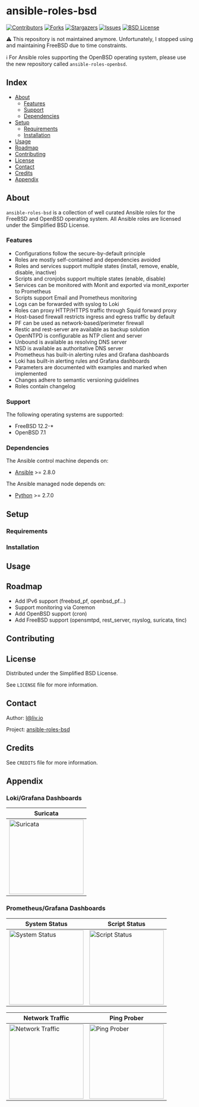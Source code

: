 # ansible-roles-bsd

<!-- shields.io -->
[![Contributors][contributors-shield]][contributors-url]
[![Forks][forks-shield]][forks-url]
[![Stargazers][stars-shield]][stars-url]
[![Issues][issues-shield]][issues-url]
[![BSD License][license-shield]][license-url]

:warning: This repository is not maintained anymore. Unfortunately, I stopped using and maintaining FreeBSD due to time constraints.

:information_source: For Ansible roles supporting the OpenBSD operating system, please use the new repository called `ansible-roles-openbsd`.

## Index

* [About](#about)
  * [Features](#features)
  * [Support](#support)
  * [Dependencies](#dependencies)
* [Setup](#setup)
  * [Requirements](#requirements)
  * [Installation](#installation)
* [Usage](#usage)
* [Roadmap](#roadmap)
* [Contributing](#contributing)
* [License](#license)
* [Contact](#contact)
* [Credits](#credits)
* [Appendix](#appendix)

## About

`ansible-roles-bsd` is a collection of well curated Ansible roles for the FreeBSD and OpenBSD operating system. All Ansible roles are licensed under the Simplified BSD License.

### Features

* Configurations follow the secure-by-default principle
* Roles are mostly self-contained and dependencies avoided
* Roles and services support multiple states (install, remove, enable, disable, inactive)
* Scripts and cronjobs support multiple states (enable, disable)
* Services can be monitored with Monit and exported via monit_exporter to Prometheus
* Scripts support Email and Prometheus monitoring
* Logs can be forwarded with syslog to Loki
* Roles can proxy HTTP/HTTPS traffic through Squid forward proxy
* Host-based firewall restricts ingress and egress traffic by default
* PF can be used as network-based/perimeter firewall
* Restic and rest-server are available as backup solution
* OpenNTPD is configurable as NTP client and server
* Unbound is available as resolving DNS server
* NSD is available as authoritative DNS server
* Prometheus has built-in alerting rules and Grafana dashboards
* Loki has built-in alerting rules and Grafana dashboards
* Parameters are documented with examples and marked when implemented
* Changes adhere to semantic versioning guidelines
* Roles contain changelog

### Support

The following operating systems are supported:
* FreeBSD 12.2-*
* OpenBSD 7.1

### Dependencies

The Ansible control machine depends on:
* [Ansible](https://github.com/ansible/ansible) >= 2.8.0

The Ansible managed node depends on:
* [Python](https://github.com/python/cpython) >= 2.7.0

## Setup

### Requirements

### Installation

## Usage

## Roadmap

* Add IPv6 support (freebsd_pf, openbsd_pf...)
* Support monitoring via Coremon
* Add OpenBSD support (cron)
* Add FreeBSD support (opensmtpd, rest_server, rsyslog, suricata, tinc)

## Contributing

## License

Distributed under the Simplified BSD License.

See `LICENSE` file for more information.

## Contact

Author: l@liv.io

Project: [ansible-roles-bsd](https://github.com/liv-io/ansible-roles-bsd)

## Credits

See `CREDITS` file for more information.

## Appendix

### Loki/Grafana Dashboards

| Suricata |
| --- |
| <img src=https://user-images.githubusercontent.com/19646270/101278206-40784280-37ba-11eb-8108-54231ae62679.png height="200" title="Suricata"> |

### Prometheus/Grafana Dashboards

| System Status | Script Status |
| --- | --- |
| <img src=https://user-images.githubusercontent.com/19646270/101277238-57fffd00-37b3-11eb-8fc4-3dc013536e37.png height="200" title="System Status"> | <img src=https://user-images.githubusercontent.com/19646270/101277235-546c7600-37b3-11eb-8561-303f2b62d178.png height="200" title="Script Status"> |

| Network Traffic | Ping Prober |
| --- | --- |
| <img src=https://user-images.githubusercontent.com/19646270/101277644-32282780-37b6-11eb-9131-5a58aae74f42.png height="200" title="Network Traffic"> | <img src=https://user-images.githubusercontent.com/19646270/101277645-33595480-37b6-11eb-841f-68738ca45693.png height="200" title="Ping Prober"> |

<!-- shields.io -->
[contributors-shield]: https://img.shields.io/github/contributors/liv-io/ansible-roles-bsd.svg?style=flat
[contributors-url]: https://github.com/liv-io/ansible-roles-bsd/graphs/contributors
[forks-shield]: https://img.shields.io/github/forks/liv-io/ansible-roles-bsd.svg?style=flat
[forks-url]: https://github.com/liv-io/ansible-roles-bsd/network/members
[stars-shield]: https://img.shields.io/github/stars/liv-io/ansible-roles-bsd.svg?style=flat
[stars-url]: https://github.com/liv-io/ansible-roles-bsd/stargazers
[issues-shield]: https://img.shields.io/github/issues/liv-io/ansible-roles-bsd.svg?style=flat
[issues-url]: https://github.com/liv-io/ansible-roles-bsd/issues
[license-shield]: https://img.shields.io/github/license/liv-io/ansible-roles-bsd.svg?style=flat
[license-url]: https://github.com/liv-io/ansible-roles-bsd/blob/master/LICENSE

